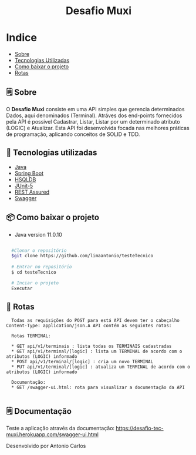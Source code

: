 <h1 align="center">
  Desafio Muxi
</h1>

# Indice
- [Sobre](#-Sobre)
- [Tecnologias Utilizadas](#-tecnologias-Utilizadas)
- [Como baixar o projeto](#-como-baixar-o-projeto)
- [Rotas](#-rotas)


## 🗒 Sobre


O **Desafio Muxi** consiste em uma API
simples que gerencia determinados Dados, aqui denominados (Terminal). Atráves dos end-points fornecidos pela API é possivel Cadastrar, Listar, Listar por um determinado atributo (LOGIC) e Atualizar. Esta API foi desenvolvida focada nas melhores práticas de programação, aplicando conceitos de SOLID e TDD.

## 🔗  Tecnologias utilizadas

- [Java](https://www.java.com/pt-BR/')
- [Spring Boot](https://spring.io/projects/spring-boot')
- [HSQLDB](http://hsqldb.org/')
- [JUnit-5](https://junit.org/junit5/')
- [REST Assured](https://rest-assured.io/')
- [Swagger](https://swagger.io/specification/')


## 📦 Como baixar o projeto

* Java version 11.0.10

```bash

  #Clonar o repositório
  $git clone https://github.com/limaantonio/testeTecnico
  
  # Entrar no repositório
  $ cd testeTecnico

  # Inciar o projeto
  Executar

```

## 🚀 Rotas

```
  Todas as requisições do POST para está API devem ter o cabeçalho Content-Type: application/json.A API contém as seguintes rotas:
  
  Rotas TERMINAL:
  
  * GET api/v1/terminais : lista todas os TERMINAIS cadastradas
  * GET api/v1/terminal/[logic] : lista um TERMINAL de acordo com o atributos (LOGIC) informado
  * POST api/v1/terminal/[logic] : cria um novo TERMINAL
  * PUT api/v1/terminal/[logic] : atualiza um TERMINAL de acordo com o atributos (LOGIC) informado

  Documentação:
  * GET /swagger-ui.html: rota para visualizar a documentação da API
  
```

## 🗒 Documentação

Teste a aplicação através da documentação: https://desafio-tec-muxi.herokuapp.com/swagger-ui.html



Desenvolvido por Antonio Carlos
